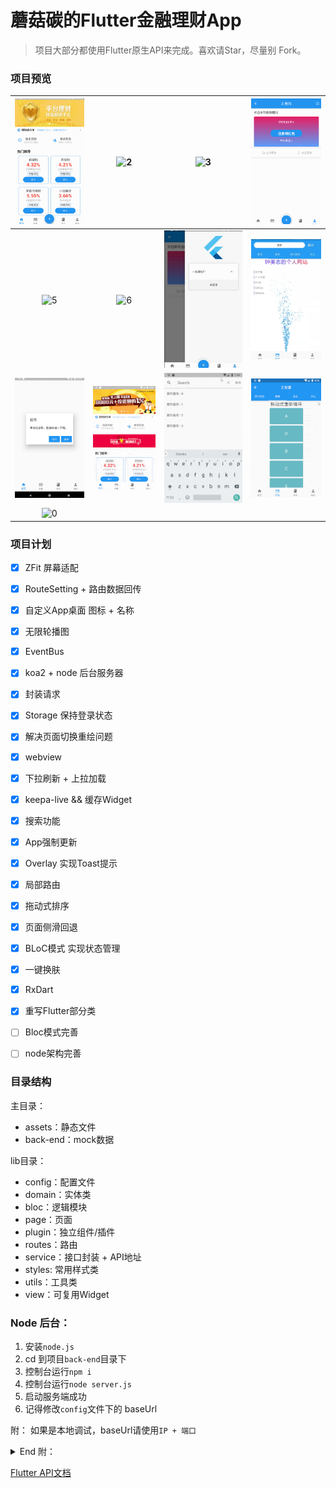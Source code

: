 # 蘑菇碳的Flutter金融理财App

> 项目大部分都使用Flutter原生API来完成。喜欢请Star，尽量别 Fork。


### 项目预览
|![1](/preview/1.png)|![2](/preview/2.png)|![3](/preview/3.png)|![4](/preview/4.png)|
|:--:|:--:|:--:|:--:|
![5](/preview/5.png)|![6](/preview/6.png)|![7](/preview/7.png)|![8](/preview/8.png)|
|![9](/preview/9.png)|![update](/preview/update.gif)|![search](/preview/search.gif)|![reorder](/preview/reorder.gif)|
![0](/preview/0.png)|


### 项目计划
* [x] ZFit 屏幕适配
* [x] RouteSetting + 路由数据回传
* [x] 自定义App桌面 图标 + 名称
* [x] 无限轮播图
* [x] EventBus
* [x] koa2 + node 后台服务器
* [x] 封装请求
* [x] Storage 保持登录状态
* [x] 解决页面切换重绘问题
* [x] webview
* [x] 下拉刷新 + 上拉加载
* [x] keepa-live && 缓存Widget
* [x] 搜索功能
* [x] App强制更新
* [x] Overlay 实现Toast提示
* [x] 局部路由
* [x] 拖动式排序
* [x] 页面侧滑回退
* [x] BLoC模式 实现状态管理
* [x] 一键换肤
* [x] RxDart
* [x] 重写Flutter部分类
* [ ] Bloc模式完善
* [ ] node架构完善



### 目录结构

主目录：
* assets：静态文件
* back-end：mock数据


lib目录：
* config：配置文件
* domain：实体类
* bloc：逻辑模块
* page：页面
* plugin：独立组件/插件
* routes：路由
* service：接口封装 + API地址
* styles: 常用样式类
* utils：工具类
* view：可复用Widget


### Node 后台：
1. 安装`node.js`
2. cd 到项目`back-end`目录下
3. 控制台运行`npm i`
4. 控制台运行`node server.js`
5. 启动服务端成功
6. 记得修改`config`文件下的 baseUrl

附： 如果是本地调试，baseUrl请使用`IP + 端口`


<details>
<summary>End 附：</summary>

* BLoC模式
* 不使用setState就能刷新页面
* 在多个页面中共享状态。

</details>


[Flutter API文档](https://flutter.io/docs/get-started/codelab)
